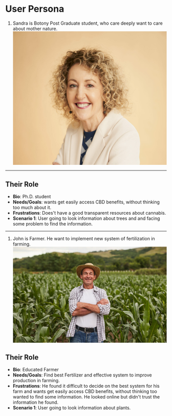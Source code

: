 # User Persona

1. Sandra is Botony Post Graduate student, who care deeply want to care about
   mother nature. ![img](./sandra.jpg)

---

<!-- a persona -->

## Their Role

- **Bio**: Ph.D. student
- **Needs/Goals**: wants get easily access CBD benefits, without thinking too
  much about it.
- **Frustrations**: Does't have a good transparent resources about cannabis.
- **Scenario 1**: User going to look information about trees and and facing some
  problem to find the information.

---

<!-- more personas ... -->

1. John is Farmer. He want to implement new system of fertilization in farming.
   ![img](./john.jpg)

## Their Role

- **Bio**: Educated Farmer
- **Needs/Goals**: Find best Fertilizer and effective system to improve
  production in farming.
- **Frustrations**: He found it difficult to decide on the best system for his
  farm and wants get easily access CBD benefits, without thinking too wanted to
  find some information. He looked online but didn't trust the information he
  found.
- **Scenario 1**: User going to look information about plants.
